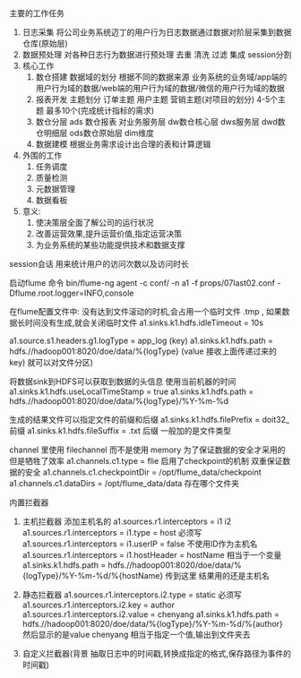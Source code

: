 主要的工作任务
1. 日志采集 将公司业务系统迈丁的用户行为日志数据通过数据对阶层采集到数据仓库(原始层)
2. 数据预处理 对各种日志行为数据进行预处理 去重 清洗 过滤 集成 session分割
3. 核心工作 
   1. 数仓搭建  数据域的划分 根据不同的数据来源 业务系统的业务域/app端的用户行为域的数据/web端的用户行为域的数据/微信的用户行为域的数据
   2. 报表开发 主题划分 订单主题 用户主题 营销主题(对项目的划分) 4-5个主题 最多10个(完成统计指标的需求)
   3. 数仓分层 ads 数仓报表 对业务服务层  dw数仓核心层  dws服务层 dwd数仓明细层 ods数仓原始层 dim维度
   4. 数据建模 根据业务需求设计出合理的表和计算逻辑
4. 外围的工作 
   1. 任务调度
   2. 质量检测
   3. 元数据管理
   4. 数据看板
5. 意义: 
   1. 使决策层全面了解公司的运行状况
   2. 改善运营效果,提升运营价值,指定运营决策
   3. 为业务系统的某些功能提供技术和数据支撑

session会话 用来统计用户的访问次数以及访问时长


启动flume 命令
bin/flume-ng agent -c conf/ -n a1 -f  props/07last02.conf  -Dflume.root.logger=INFO,console



在flume配置文件中:
没有达到文件滚动的时机,会占用一个临时文件 .tmp , 如果数据长时间没有生成,就会关闭临时文件
a1.sinks.k1.hdfs.idleTimeout = 10s


a1.source.s1.headers.g1.logType = app_log (key)
a1.sinks.k1.hdfs.path = hdfs.//hadoop001:8020/doe/data/%{logType} (value 接收上面传递过来的key) 就可以对文件分区)

将数据sink到HDFS可以获取到数据的头信息  使用当前机器的时间
a1.sinks.k1.hdfs.useLocalTimeStamp = true 
a1.sinks.k1.hdfs.path = hdfs.//hadoop001:8020/doe/data/%{logType}/%Y-%m-%d 


生成的结果文件可以指定文件的前缀和后缀
a1.sinks.k1.hdfs.filePrefix = doit32_ 前缀
a1.sinks.k1.hdfs.fileSuffix = .txt 后缀 一般加的是文件类型


channel 里使用 filechannel 而不是使用 memory 为了保证数据的安全才采用的  但是牺牲了效率
a1.channels.c1.type = flie
启用了checkpoint的机制 双重保证数据的安全
a1.channels.c1.checkpointDir = /opt/flume_data/checkpoint
a1.channels.c1.dataDirs = /opt/flume_data/data 存在哪个文件夹



内置拦截器 
1. 主机拦截器 添加主机名的
a1.sources.r1.interceptors = i1 i2
a1.sources.r1.interceptors = i1.type = host 必须写
a1.sources.r1.interceptors = i1.userIP = false  不使用ID作为主机名
a1.sources.r1.interceptors = i1.hostHeader = hostName 相当于一个变量
a1.sinks.k1.hdfs.path = hdfs.//hadoop001:8020/doe/data/%{logType}/%Y-%m-%d/%{hostName} 传到这里
结果用的还是主机名

2. 静态拦截器
a1.sources.r1.interceptors.i2.type = static 必须写
a1.sources.r1.interceptors.i2.key = author
a1.sources.r1.interceptors.i2.value = chenyang 
a1.sinks.k1.hdfs.path = hdfs.//hadoop001:8020/doe/data/%{logType}/%Y-%m-%d/%{author} 
然后显示的是value chenyang  相当于指定一个值,输出到文件夹去

3. 自定义拦截器(背景 抽取日志中的时间戳,转换成指定的格式,保存路径为事件的时间戳)


